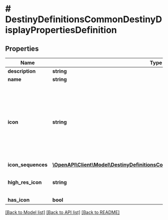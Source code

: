 # # DestinyDefinitionsCommonDestinyDisplayPropertiesDefinition

## Properties

Name | Type | Description | Notes
------------ | ------------- | ------------- | -------------
**description** | **string** |  | [optional]
**name** | **string** |  | [optional]
**icon** | **string** | Note that \&quot;icon\&quot; is sometimes misleading, and should be interpreted in the context of the entity. For instance, in Destiny 1 the DestinyRecordBookDefinition&#39;s icon was a big picture of a book.  But usually, it will be a small square image that you can use as... well, an icon.  They are currently represented as 96px x 96px images. | [optional]
**icon_sequences** | [**\OpenAPI\Client\Model\DestinyDefinitionsCommonDestinyIconSequenceDefinition[]**](DestinyDefinitionsCommonDestinyIconSequenceDefinition.md) |  | [optional]
**high_res_icon** | **string** | If this item has a high-res icon (at least for now, many things won&#39;t), then the path to that icon will be here. | [optional]
**has_icon** | **bool** |  | [optional]

[[Back to Model list]](../../README.md#models) [[Back to API list]](../../README.md#endpoints) [[Back to README]](../../README.md)
